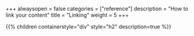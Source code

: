 +++
alwaysopen = false
categories = ["reference"]
description = "How to link your content"
title = "Linking"
weight = 5
+++

{{% children containerstyle="div" style="h2" description=true %}}

